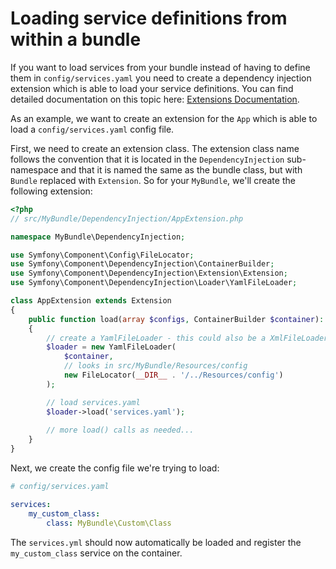 # Loading service definitions from within a bundle
 
If you want to load services from your bundle instead of having to define them in `config/services.yaml` you need to 
create a dependency injection extension which is able to load your service definitions. You can find detailed documentation
on this topic here: [Extensions Documentation](https://symfony.com/doc/current/bundles/extension.html).

As an example, we want to create an extension for the `App` which is able to load a `config/services.yaml`
config file.

First, we need to create an extension class. The extension class name follows the convention that it is located in
the `DependencyInjection` sub-namespace and that it is named the same as the bundle class, but with `Bundle` replaced with
`Extension`. So for your `MyBundle`, we'll create the following extension:

```php
<?php
// src/MyBundle/DependencyInjection/AppExtension.php

namespace MyBundle\DependencyInjection;

use Symfony\Component\Config\FileLocator;
use Symfony\Component\DependencyInjection\ContainerBuilder;
use Symfony\Component\DependencyInjection\Extension\Extension;
use Symfony\Component\DependencyInjection\Loader\YamlFileLoader;

class AppExtension extends Extension
{
    public function load(array $configs, ContainerBuilder $container): void
    {
        // create a YamlFileLoader - this could also be a XmlFileLoader if you want to load XML 
        $loader = new YamlFileLoader(
            $container,
            // looks in src/MyBundle/Resources/config
            new FileLocator(__DIR__ . '/../Resources/config')
        );

        // load services.yaml
        $loader->load('services.yaml');
        
        // more load() calls as needed...
    }
}
```

Next, we create the config file we're trying to load:

```yaml
# config/services.yaml

services:
    my_custom_class:
        class: MyBundle\Custom\Class
```

The `services.yml` should now automatically be loaded and register the `my_custom_class` service on the container.
